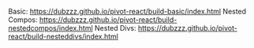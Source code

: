 Basic: https://dubzzz.github.io/pivot-react/build-basic/index.html
Nested Compos: https://dubzzz.github.io/pivot-react/build-nestedcompos/index.html
Nested Divs: https://dubzzz.github.io/pivot-react/build-nesteddivs/index.html
